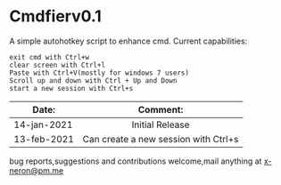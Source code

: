 # Cmdfierv0.1
A simple autohotkey script to enhance cmd.
Current capabilities:
```
exit cmd with Ctrl+w
clear screen with Ctrl+l
Paste with Ctrl+V(mostly for windows 7 users)
Scroll up and down with Ctrl + Up and Down
start a new session with Ctrl+s
```
| Date:         | Comment:                                       | 
| ------------- |:-------------:                                 | 
| 14-jan-2021   | Initial Release                                | 
| 13-feb-2021    |Can create a new session with Ctrl+s            | 

bug reports,suggestions and contributions welcome,mail anything at x-neron@pm.me
